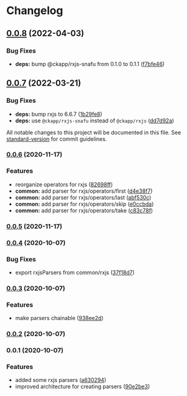 # Changelog

## [0.0.8](https://github.com/ckapps/rxjs-parse/compare/v0.0.7...v0.0.8) (2022-04-03)


### Bug Fixes

* **deps:** bump @ckapp/rxjs-snafu from 0.1.0 to 0.1.1 ([f7bfe46](https://github.com/ckapps/rxjs-parse/commit/f7bfe465eaf82842b87b074a885bce1eb7877fa0))

## [0.0.7](https://github.com/ckapps/rxjs-parse/compare/v0.0.6...v0.0.7) (2022-03-21)


### Bug Fixes

* **deps:** bump rxjs to 6.6.7 ([1b29fe8](https://github.com/ckapps/rxjs-parse/commit/1b29fe8e35c7ad44b66a666fdb0b4d82a76fa3bb))
* **deps:** use `@ckapp/rxjs-snafu` instead of `@ckapp/rxjs` ([dd7d92a](https://github.com/ckapps/rxjs-parse/commit/dd7d92a02b00fa0df7917af78690cb1c9977e140))

All notable changes to this project will be documented in this file. See [standard-version](https://github.com/conventional-changelog/standard-version) for commit guidelines.

### [0.0.6](https://github.com/ckapps/rxjs-parse/compare/v0.0.5...v0.0.6) (2020-11-17)


### Features

* reorganize operators for rxjs ([82698ff](https://github.com/ckapps/rxjs-parse/commit/82698ff6a65e58e13655b73f98ebd414d0145ca1))
* **common:** add parser for rxjs/operators/first ([d4e38f7](https://github.com/ckapps/rxjs-parse/commit/d4e38f76d94c9731f77e351b9b0a35bdf775316f))
* **common:** add parser for rxjs/operators/last ([abf530c](https://github.com/ckapps/rxjs-parse/commit/abf530c3815d8bfa2700eaf1e066043230a76343))
* **common:** add parser for rxjs/operators/skip ([e0ccbda](https://github.com/ckapps/rxjs-parse/commit/e0ccbdaf3c1d804c752c0ba0b138e29abb1943f5))
* **common:** add parser for rxjs/operators/take ([c83c78f](https://github.com/ckapps/rxjs-parse/commit/c83c78f8ee8ed52fb436740d27190f6d3638b861))

### [0.0.5](https://github.com/ckapps/rxjs-parse/compare/v0.0.4...v0.0.5) (2020-11-17)

### [0.0.4](https://github.com/ckapps/rxjs-parse/compare/v0.0.3...v0.0.4) (2020-10-07)


### Bug Fixes

* export rxjsParsers from common/rxjs ([37f18d7](https://github.com/ckapps/rxjs-parse/commit/37f18d7a0f7c972207f328e311d70d0dfaaac8c6))

### [0.0.3](https://github.com/ckapps/rxjs-parse/compare/v0.0.2...v0.0.3) (2020-10-07)


### Features

* make parsers chainable ([938ee2d](https://github.com/ckapps/rxjs-parse/commit/938ee2dd0f0b41805f630f16c8f54879cf4910bf))

### [0.0.2](https://github.com/ckapps/rxjs-parse/compare/v0.0.1...v0.0.2) (2020-10-07)

### 0.0.1 (2020-10-07)


### Features

* added some rxjs parsers ([a630294](https://github.com/ckapps/rxjs-parse/commit/a630294fe28f1982d3dd8f32bad9653eaf93160f))
* improved architecture for creating parsers ([90e2be3](https://github.com/ckapps/rxjs-parse/commit/90e2be30413b3f8872f1af2b06aa4850604a4575))
